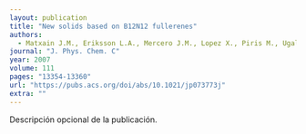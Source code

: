 ```yaml
---
layout: publication
title: "New solids based on B12N12 fullerenes"
authors:
  - Matxain J.M., Eriksson L.A., Mercero J.M., Lopez X., Piris M., Ugalde J.M., Poater J., Matito E., Solà M.
journal: "J. Phys. Chem. C"
year: 2007
volume: 111
pages: "13354-13360"
url: "https://pubs.acs.org/doi/abs/10.1021/jp073773j"
extra: ""
---
```


Descripción opcional de la publicación.

